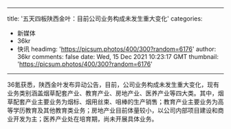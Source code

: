 
---
title: '五天四板陕西金叶：目前公司业务构成未发生重大变化'
categories: 
 - 新媒体
 - 36kr
 - 快讯
headimg: 'https://picsum.photos/400/300?random=6176'
author: 36kr
comments: false
date: Wed, 15 Dec 2021 10:23:17 GMT
thumbnail: 'https://picsum.photos/400/300?random=6176'
---

<div>   
36氪获悉，陕西金叶发布异动公告，目前，公司业务构成未发生重大变化，现有业务类别涵盖烟草配套产业、教育产业、房地产业、医养产业等四大类。其中，烟草配套产业主要业务为烟标、烟用丝束、咀棒的生产销售；教育产业主要业务为高等学历教育及其他教育类业务；房地产业目前体量较小，以公司内部项目建设和商业开发为主；医养产业处在培育期，尚未开展具体业务。  
</div>
            